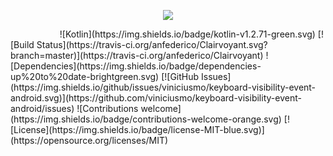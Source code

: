<p align="center">
  <img src="https://raw.githubusercontent.com/viniciusmo/keyboard-visibility-event-android/master/logo.png">
</p>
&nbsp;&nbsp;&nbsp;&nbsp;&nbsp;&nbsp;&nbsp;&nbsp;&nbsp;&nbsp;&nbsp;&nbsp;&nbsp;&nbsp;&nbsp;&nbsp;&nbsp;&nbsp;&nbsp;
![Kotlin](https://img.shields.io/badge/kotlin-v1.2.71-green.svg)
[![Build Status](https://travis-ci.org/anfederico/Clairvoyant.svg?branch=master)](https://travis-ci.org/anfederico/Clairvoyant)
![Dependencies](https://img.shields.io/badge/dependencies-up%20to%20date-brightgreen.svg)
[![GitHub Issues](https://img.shields.io/github/issues/viniciusmo/keyboard-visibility-event-android.svg)](https://github.com/viniciusmo/keyboard-visibility-event-android/issues)
![Contributions welcome](https://img.shields.io/badge/contributions-welcome-orange.svg)
[![License](https://img.shields.io/badge/license-MIT-blue.svg)](https://opensource.org/licenses/MIT)